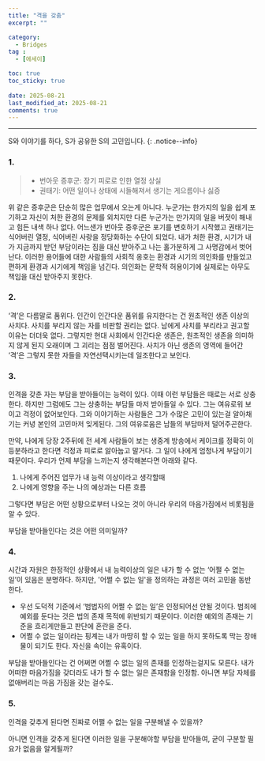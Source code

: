 ```yaml
---
title: "격을 갖춤" 
excerpt: ""

category:
  - Bridges
tag :
  - [에세이]

toc: true
toc_sticky: true
 
date: 2025-08-21
last_modified_at: 2025-08-21
comments: true
---
```


---

S와 이야기를 하다, S가 공유한 S의 고민입니다.
{: .notice--info}

### 1.
> - 번아웃 증후군: 장기 피로로 인한 열정 상실
> - 권태기: 어떤 일이나 상태에 시들해져서 생기는 게으름이나 싫증

위 같은 증후군은 단순히 많은 업무에서 오는게 아니다. 누군가는 한가지의 일을 쉽게 포기하고 자신이 처한 환경의 문제를 외치지만 다른 누군가는 만가지의 일을 버젓이 해내고 힘든 내색 하나 없다. 어느샌가 번아웃 증후군은 포기를 변호하기 시작했고 권태기는 식어버린 열정, 식어버린 사랑을 정당화하는 수단이 되었다. 내가 처한 환경, 시기가 내가 지금까지 받던 부담이라는 짐을 대신 받아주고 나는 홀가분하게 그 사명감에서 벗어난다. 이러한 용어들에 대한 사람들의 사회적 옹호는 환경과 시기의 의인화를 만들었고 편하게 환경과 시기에게 책임을 넘긴다. 의인화는 문학적 허용이기에 실제로는 아무도 책임을 대신 받아주지 못한다.

### 2.

‘격’은 다름말로 품위다. 인간이 인간다운 품위를 유지한다는 건 원초적인 생존 이상의 사치다. 사치를 부리지 않는 자를 비판할 권리는 없다. 남에게 사치를 부리라고 권고할 이유는 더더욱 없다. 그렇지만 현대 사회에서 인간다운 생존은, 원초적인 생존을 의미하지 않게 된지 오래이며 그 괴리는 점점 벌어진다. 사치가 아닌 생존의 영역에 들어간 ‘격’은 그렇지 못한 자들을 자연선택시키는데 일조한다고 보인다.

### 3.

인격을 갖춘 자는 부담을 받아들이는 능력이 있다. 이때 이런 부담들은 때로는 서로 상충한다. 하지만 그럼에도 그는 상충하는 부담들 마저 받아들일 수 있다. 그는 여유로워 보이고 걱정이 없어보인다. 그와 이야기하는 사람들은 그가 수많은 고민이 있는걸 알아채기는 커녕 본인의 고민마저 잊게된다. 그의 여유로움은 남들의 부담마저 덜어주곤한다.

만약, 나에게 당장 2주뒤에 전 세계 사람들이 보는 생중계 방송에서 케이크를 정확히 이등분하라고 한다면 걱정과 피로로 앓아눕고 말거다. 그 일이 나에게 엄청나게 부담이기 때문이다. 우리가 언제 부담을 느끼는지 생각해본다면 아래와 같다.
1. 나에게 주어진 업무가 내 능력 이상이라고 생각할때
2. 나에게 영향을 주는 나의 예상과는 다른 흐름

그렇다면 부담은 어떤 상황으로부터 나오는 것이 아니라 우리의 마음가짐에서 비롯됨을 알 수 있다.

부담을 받아들인다는 것은 어떤 의미일까? 

### 4.

시간과 자원은 한정적인 상황에서 내 능력이상의 일은 내가 할 수 없는 ‘어쩔 수 없는 일’이 있음은 분명하다. 
하지만, '어쩔 수 없는 일'을 정의하는 과정은 여러 고민을 동반한다.
- 우선 도덕적 기준에서 ‘범법자의 어쩔 수 없는 일’은 인정되어선 안될 것이다. 범죄에 예외를 둔다는 것은 법의 존재 목적에 위반되기 때문이다. 이러한 예외의 존재는 기준을 흐리게만들고 판단에 혼란을 준다.
- 어쩔 수 없는 일이라는 핑계는 내가 마땅히 할 수 있는 일을 하지 못하도록 막는 장애물이 되기도 한다. 자신을 속이는 유혹이다.

부담을 받아들인다는 건 어쩌면 어쩔 수 없는 일의 존재를 인정하는걸지도 모른다. 내가 어떠한 마음가짐을 갖더라도 내가 할 수 없는 일은 존재함을 인정함. 아니면 부담 자체를 없애버리는 마음 가짐을 갖는 걸수도.

### 5. 

인격을 갖추게 된다면 진짜로 어쩔 수 없는 일을 구분해낼 수 있을까? 

아니면 인격을 갖추게 된다면 이러한 일을 구분해야할 부담을 받아들여, 굳이 구분할 필요가 없음을 알게될까?